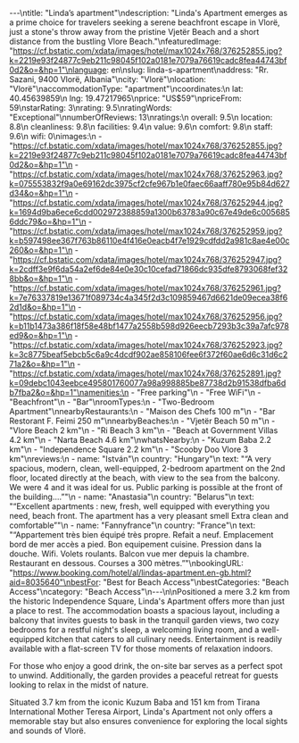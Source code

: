 ---\ntitle: "Linda’s apartment"\ndescription: "Linda's Apartment emerges as a prime choice for travelers seeking a serene beachfront escape in Vlorë, just a stone's throw away from the pristine Vjetër Beach and a short distance from the bustling Vlore Beach."\nfeaturedImage: "https://cf.bstatic.com/xdata/images/hotel/max1024x768/376252855.jpg?k=2219e93f24877c9eb211c98045f102a0181e7079a76619cadc8fea44743bf0d2&o=&hp=1"\nlanguage: en\nslug: linda-s-apartment\naddress: "Rr. Sazani, 9400 Vlorë, Albania"\ncity: "Vlorë"\nlocation: "Vlorë"\naccommodationType: "apartment"\ncoordinates:\n  lat: 40.45639859\n  lng: 19.47217965\nprice: "US$59"\npriceFrom: 59\nstarRating: 3\nrating: 9.5\nratingWords: "Exceptional"\nnumberOfReviews: 13\nratings:\n  overall: 9.5\n  location: 8.8\n  cleanliness: 9.8\n  facilities: 9.4\n  value: 9.6\n  comfort: 9.8\n  staff: 9.6\n  wifi: 0\nimages:\n  - "https://cf.bstatic.com/xdata/images/hotel/max1024x768/376252855.jpg?k=2219e93f24877c9eb211c98045f102a0181e7079a76619cadc8fea44743bf0d2&o=&hp=1"\n  - "https://cf.bstatic.com/xdata/images/hotel/max1024x768/376252963.jpg?k=075553832f9a0e69162dc3975cf2cfe967b1e0faec66aaff780e95b84d627d34&o=&hp=1"\n  - "https://cf.bstatic.com/xdata/images/hotel/max1024x768/376252944.jpg?k=1694d9ba6ece6cdd002972388859a1300b63783a90c67e49de6c0056856ddc79&o=&hp=1"\n  - "https://cf.bstatic.com/xdata/images/hotel/max1024x768/376252959.jpg?k=b597498ee367f763b86110e4f416e0eacb4f7e1929cdfdd2a981c8ae4e00c260&o=&hp=1"\n  - "https://cf.bstatic.com/xdata/images/hotel/max1024x768/376252947.jpg?k=2cdff3e9f6da54a2ef6de84e0e30c10cefad71866dc935dfe8793068fef328bb&o=&hp=1"\n  - "https://cf.bstatic.com/xdata/images/hotel/max1024x768/376252961.jpg?k=7e76337819e13671f089734c4a345f2d3c109859467d6621de09ecea38f62d1d&o=&hp=1"\n  - "https://cf.bstatic.com/xdata/images/hotel/max1024x768/376252956.jpg?k=b11b1473a386f18f58e48bf1477a2558b598d926eecb7293b3c39a7afc978ed9&o=&hp=1"\n  - "https://cf.bstatic.com/xdata/images/hotel/max1024x768/376252923.jpg?k=3c8775beaf5ebcb5c6a9c4dcdf902ae858106fee6f372f60ae6d6c31d6c271a2&o=&hp=1"\n  - "https://cf.bstatic.com/xdata/images/hotel/max1024x768/376252891.jpg?k=09debc1043eebce495801760077a98a998885be87738d2b91538dfba6db7fba2&o=&hp=1"\namenities:\n  - "Free parking"\n  - "Free WiFi"\n  - "Beachfront"\n  - "Bar"\nroomTypes:\n  - "Two-Bedroom Apartment"\nnearbyRestaurants:\n  - "Maison des Chefs 100 m"\n  - "Bar Restorant F. Feimi 250 m"\nnearbyBeaches:\n  - "Vjetër Beach 50 m"\n  - "Vlore Beach 2 km"\n  - "Ri Beach 3 km"\n  - "Beach at Government Villas 4.2 km"\n  - "Narta Beach 4.6 km"\nwhatsNearby:\n  - "Kuzum Baba 2.2 km"\n  - "Independence Square 2.2 km"\n  - "Scooby Doo Vlore 3 km"\nreviews:\n  - name: "István"\n    country: "Hungary"\n    text: "“A very spacious, modern, clean, well-equipped, 2-bedroom apartment on the 2nd floor, located directly at the beach, with view to the sea from the balcony. We were 4 and it was ideal for us. Public parking is possible at the front of the building....”"\n  - name: "Anastasia"\n    country: "Belarus"\n    text: "“Excellent apartments : new, fresh, well equipped with everything you need, beach front. The apartment has a very pleasant smell
Extra clean and comfortable”"\n  - name: "Fannyfrance"\n    country: "France"\n    text: "“Appartement très bien équipé très propre. Refait a neuf. Emplacement bord de mer accès a pied. Bon equipement cuisine. Pression dans la douche. Wifi. Volets roulants. Balcon vue mer depuis la chambre. Restaurant en dessous. Courses a 300 mètres.”"\nbookingURL: "https://www.booking.com/hotel/al/lindas-apartment.en-gb.html?aid=8035640"\nbestFor: "Best for Beach Access"\nbestCategories: "Beach Access"\ncategory: "Beach Access"\n---\n\nPositioned a mere 3.2 km from the historic Independence Square, Linda's Apartment offers more than just a place to rest. The accommodation boasts a spacious layout, including a balcony that invites guests to bask in the tranquil garden views, two cozy bedrooms for a restful night's sleep, a welcoming living room, and a well-equipped kitchen that caters to all culinary needs. Entertainment is readily available with a flat-screen TV for those moments of relaxation indoors.

For those who enjoy a good drink, the on-site bar serves as a perfect spot to unwind. Additionally, the garden provides a peaceful retreat for guests looking to relax in the midst of nature.

Situated 3.7 km from the iconic Kuzum Baba and 151 km from Tirana International Mother Teresa Airport, Linda's Apartment not only offers a memorable stay but also ensures convenience for exploring the local sights and sounds of Vlorë.